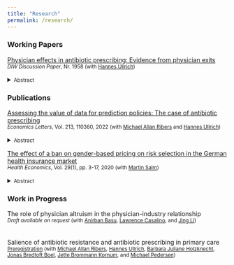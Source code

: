 ```yaml
---
title: "Research"
permalink: /research/
---
```



### Working Papers
[Physician effects in antibiotic prescribing: Evidence from physician exits](https://www.diw.de/documents/publikationen/73/diw_01.c.821560.de/dp1958.pdf) <br/>
<small>*DIW Discussion Paper*, Nr. 1958 (with [Hannes Ullrich])</small> <br/>  
<details>
<summary><small>Abstract</small></summary>
<small>
	Human antibiotic consumption is considered the main driver of antibiotic resistance. Reducing human antibiotic consumption without compromising health care quality poses one of the most important global health policy challenges. A crucial condition for designing effective policies is to identify who drives antibiotic treatment decisions, physicians or patient demand. We measure the causal effect of physician practice style on antibiotic intake and health outcomes exploiting variation in patient-physician relations due to physician exits in general practice in Denmark. We estimate that physician practice style accounts for 53 to 56 percent of between-clinic differences in all antibiotic consumption, and for 74 to 81 percent in the consumption of second-line antibiotic drugs. We find little evidence that low prescribing styles adversely affect health outcomes measured as preventable hospitalizations due to infections. Our findings suggest that policies to curb antibiotic resistance are most effective when aimed at improving physician decision-making, in particular when they target high prescribers. High prescribing practice styles are positively associated with physician age and negatively with staff size and the availability of diagnostic tools, suggesting that improvements in the quality of diagnostic information is an important path to improved decisions.
</small>
</details>




### Publications
[Assessing the value of data for prediction policies: The case of antibiotic prescribing](https://doi.org/10.1016/j.econlet.2022.110360) <br/> 
<small>*Economics Letters*, Vol. 213, 110360, 2022 (with [Michael Allan Ribers] and [Hannes Ullrich])</small> <br/> 
<details>
<summary><small>Abstract</small></summary>
<small>
	We quantify the value of data for the prediction policy problem of reducing antibiotic prescribing to curb antibiotic resistance. Using varying combinations of administrative data, we evaluate machine learning predictions for diagnosing bacterial urinary tract infections and the outcomes of prescription rules based on these predictions. Simple patient demographics improve prediction quality substantially but larger reductions in prescribing can be achieved by making use of rich health data. Our results suggest decreasing returns to data for prediction quality and increasing returns for policy outcomes. Hence, data needs for prediction policy problems must be assessed based on the policy objective and not only on prediction quality.
</small>
</details>


[The effect of a ban on gender-based pricing on risk selection in the German health insurance market](https://onlinelibrary.wiley.com/doi/full/10.1002/hec.3958) <br/>
<small>*Health Economics*, Vol. 29(1), pp. 3-17, 2020 (with [Martin Salm])</small> <br/>  
<details>
<summary><small>Abstract</small></summary>
<small>
	Starting from December 2012, insurers in the European Union were prohibited from charging gender‐discriminatory prices. We examine the effect of this unisex mandate on risk segmentation in the German health insurance market. Although gender used to be a pricing factor in Germany's private health insurance (PHI) sector, it was never used as a pricing factor in the social health insurance (SHI) sector. The unisex mandate makes PHI relatively more attractive for women and less attractive for men. Based on data from the German socio‐economic panel, we analyze how the unisex mandate affects the difference between women and men in switching rates between SHI and PHI. We find that the unisex mandate increases the probability of switching from SHI to PHI for women relative to men. On the other hand, the unisex mandate has no effect on the gender difference in switching rates from PHI to SHI. Because women have on average higher health care expenditures than men, our results imply a worsening of the PHI risk pool and an improvement of the SHI risk pool. Our results demonstrate that regulatory measures such as the unisex mandate can affect risk selection between public and private health insurance sectors.
</small>
</details>



### Work in Progress
The role of physician altruism in the physician-industry relationship <br/>
<small>*Draft available on request* (with [Anirban Basu], [Lawrence Casalino], and [Jing Li])</small> <br/>  
<br/>
Salience of antibiotic resistance and antibiotic prescribing in primary care <br/> 
<small>[Preregistration] (with [Michael Allan Ribers], [Hannes Ullrich], [Barbara Juliane Holzknecht], [Jonas Bredtoft Boel], [Jette Brommann Kornum], and [Michael Pedersen])</small> <br/>  



[//]: # (Links)

[Anirban Basu]: <http://www.anirbanbasu.org/>
[Martin Salm]: <https://www.tilburguniversity.edu/staff/m-salm>
[Hannes Ullrich]: <https://hannesullrich.com/>
[Michael Allan Ribers]: <https://www.economics.ku.dk/staff/vip/?pure=en/persons/246289>
[Jing Li]: <https://jingliwcm.wixsite.com/mysite>
[Lawrence Casalino]: <https://gradschool.weill.cornell.edu/faculty/lawrence-casalino>
[Barbara Juliane Holzknecht]: <https://ikm.ku.dk/english/contact/specialties/clinical-microbiology/?pure=en/persons/623384>
[Jonas Bredtoft Boel]: <https://research.regionh.dk/en/persons/jonas-bredtoft-boel(2ab4401e-406e-4f43-88d2-f4586c9e4fb2).html>
[Jette Brommann Kornum]: <https://vbn.aau.dk/en/persons/129769>
[Michael Pedersen]: <https://research.regionh.dk/hvidovre/en/persons/michael-pedersen(4fff11b2-1cdd-4a72-8d5b-707b52839350).html>

[Preregistration]: <https://osf.io/kmhbv>
